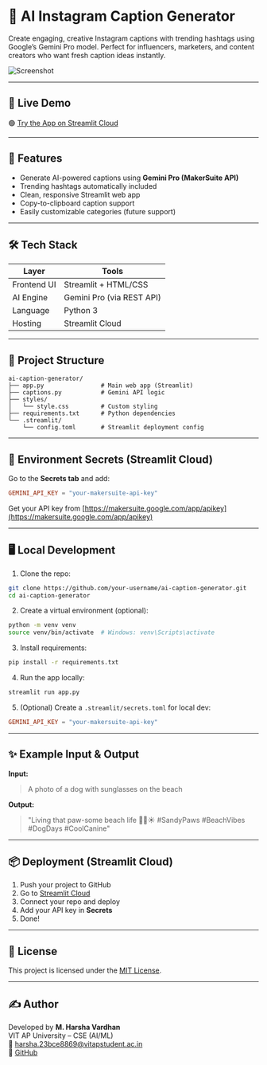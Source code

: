
# 📸 AI Instagram Caption Generator

Create engaging, creative Instagram captions with trending hashtags using Google’s Gemini Pro model. Perfect for influencers, marketers, and content creators who want fresh caption ideas instantly.

![Screenshot](https://user-images.githubusercontent.com/placeholder/screenshot.png) <!-- Replace this with your actual screenshot -->

---

## 🚀 Live Demo

🟢 [Try the App on Streamlit Cloud](https://your-streamlit-cloud-link.streamlit.app)

---

## 🧠 Features

- Generate AI-powered captions using **Gemini Pro (MakerSuite API)**
- Trending hashtags automatically included
- Clean, responsive Streamlit web app
- Copy-to-clipboard caption support
- Easily customizable categories (future support)

---

## 🛠️ Tech Stack

| Layer        | Tools                        |
|--------------|------------------------------|
| Frontend UI  | Streamlit + HTML/CSS         |
| AI Engine    | Gemini Pro (via REST API)    |
| Language     | Python 3                     |
| Hosting      | Streamlit Cloud              |

---

## 📁 Project Structure

```
ai-caption-generator/
├── app.py                # Main web app (Streamlit)
├── captions.py           # Gemini API logic
├── styles/
│   └── style.css         # Custom styling
├── requirements.txt      # Python dependencies
└── .streamlit/
    └── config.toml       # Streamlit deployment config
```

---

## 🔐 Environment Secrets (Streamlit Cloud)

Go to the **Secrets tab** and add:

```toml
GEMINI_API_KEY = "your-makersuite-api-key"
```

Get your API key from [https://makersuite.google.com/app/apikey](https://makersuite.google.com/app/apikey)

---

## 🖥️ Local Development

1. Clone the repo:

```bash
git clone https://github.com/your-username/ai-caption-generator.git
cd ai-caption-generator
```

2. Create a virtual environment (optional):

```bash
python -m venv venv
source venv/bin/activate  # Windows: venv\Scripts\activate
```

3. Install requirements:

```bash
pip install -r requirements.txt
```

4. Run the app locally:

```bash
streamlit run app.py
```

5. (Optional) Create a `.streamlit/secrets.toml` for local dev:

```toml
GEMINI_API_KEY = "your-makersuite-api-key"
```

---

## ✨ Example Input & Output

**Input:**  
> A photo of a dog with sunglasses on the beach

**Output:**  
> "Living that paw-some beach life 🐾🌴☀️ #SandyPaws #BeachVibes #DogDays #CoolCanine"

---

## 📦 Deployment (Streamlit Cloud)

1. Push your project to GitHub
2. Go to [Streamlit Cloud](https://streamlit.io/cloud)
3. Connect your repo and deploy
4. Add your API key in **Secrets**
5. Done!

---

## 📄 License

This project is licensed under the [MIT License](LICENSE).

---

## ✍️ Author

Developed by **M. Harsha Vardhan**  
VIT AP University – CSE (AI/ML)  
📧 harsha.23bce8869@vitapstudent.ac.in  
🔗 [GitHub](https://github.com/Harsha8V)

